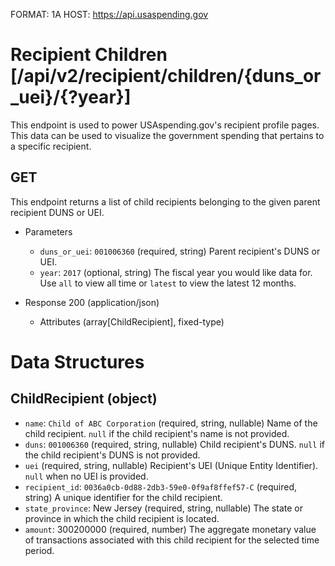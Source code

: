 FORMAT: 1A
HOST: https://api.usaspending.gov

# Recipient Children [/api/v2/recipient/children/{duns_or_uei}/{?year}]

This endpoint is used to power USAspending.gov's recipient profile pages. This data can be used to visualize the government spending that pertains to a specific recipient.

## GET

This endpoint returns a list of child recipients belonging to the given parent recipient DUNS or UEI.

+ Parameters

    + `duns_or_uei`: `001006360` (required, string)
        Parent recipient's DUNS or UEI.
    + `year`: `2017` (optional, string)
        The fiscal year you would like data for. Use `all` to view all time or `latest` to view the latest 12 months.

+ Response 200 (application/json)

    + Attributes (array[ChildRecipient], fixed-type)

# Data Structures

## ChildRecipient (object)
+ `name`: `Child of ABC Corporation` (required, string, nullable)
    Name of the child recipient. `null` if the child recipient's name is not provided.
+ `duns`: `001006360` (required, string, nullable)
    Child recipient's DUNS. `null` if the child recipient's DUNS is not provided.
+ `uei` (required, string, nullable)
    Recipient's UEI (Unique Entity Identifier). `null` when no UEI is provided.
+ `recipient_id`: `0036a0cb-0d88-2db3-59e0-0f9af8ffef57-C` (required, string)
    A unique identifier for the child recipient.
+ `state_province`: New Jersey (required, string, nullable)
    The state or province in which the child recipient is located.
+ `amount`: 300200000 (required, number)
    The aggregate monetary value of transactions associated with this child recipient for the selected time period.
